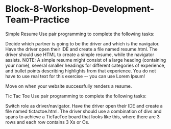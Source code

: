 # Block-8-Workshop-Development-Team-Practice
Simple Resume
Use pair programming to complete the following tasks: 

Decide which partner is going to be the driver and which is the navigator. 
Have the driver open their IDE and create a file named resume.html.
The driver should use HTML to create a simple resume, while the navigator assists.
NOTE: A simple resume might consist of a large heading (containing your name), several smaller headings for different categories of experience, and bullet points describing highlights from that experience. You do not have to use real text for this exercise -- you can use Lorem Ipsum!

Move on when your website successfully renders a resume.

Tic Tac Toe
Use pair programming to complete the following tasks: 

Switch role as driver/navigator.
Have the driver open their IDE and create a file named tictactoe.html.
The driver should use a combination of divs and spans to achieve a TicTacToe board that looks like this, where there are 3 rows and each row contains 3 Xs or Os.
